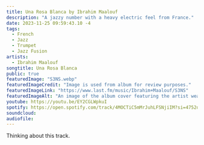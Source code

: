 ```yaml
---
title: Una Rosa Blanca by Ibrahim Maalouf
description: "A jazzy number with a heavy electric feel from France."
date: 2023-11-25 09:59:43.10 -4
tags:
  - French
  - Jazz
  - Trumpet
  - Jazz Fusion
artists:
  - Ibrahim Maalouf
songtitle: Una Rosa Blanca
public: true
featuredImage: "S3NS.webp"
featuredImageCredit: "Image is used from album for review purposes."
featuredImageLink: "https://www.last.fm/music/Ibrahim+Maalouf/S3NS"
featuredImageAlt: "An image of the album cover featuring the artist wearing a leather jacket and clapping his hands which creates a spread of color"
youtube: https://youtu.be/EY2CGLWpkuI
spotify: https://open.spotify.com/track/4MOCTiC5mMrJuhLFSNjiIM?si=4752d61bff974182
soundcloud:
audiofile:
---
```


Thinking about this track. 
